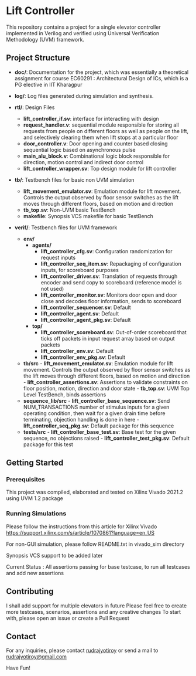 # Lift Controller

This repository contains a project for a single elevator controller implemented in Verilog and verified using Universal Verification Methodology (UVM) framework.

## Project Structure

- **doc/**: Documentation for the project, which was essentially a theoretical assignment for course EC60291 : Architectural Design of ICs, which is a PG elective in IIT Kharagpur
- **log/**: Log files generated during simulation and synthesis.
- **rtl/**: Design Files
    - **lift_controller_if.sv**: interface for interacting with design
    - **request_handler.v**: sequential module responsible for storing all requests from people on different floors as well as people on the lift, and selectively clearing them when lift stops at a particular floor
    - **door_controller.v**: Door opening and counter based closing sequential logic based on asynchronous pulse
    - **main_alu_block.v**: Combinational logic block responsible for direction, motion control and indirect door control
    - **lift_controller_wrapper.sv**: Top design module for lift controller

- **tb/**: Testbench files for basic non UVM simulation
    - **lift_movement_emulator.sv**: Emulation module for lift movement. Controls the output observed by floor sensor switches as the lift moves through different floors, based on motion and direction
    - **tb_top.sv**: Non-UVM basic TestBench
    - **makefile**: Synopsis VCS makefile for basic TestBench

- **verif/**: Testbench files for UVM framework
    - **env/**
        - **agents/**
            - **lift_controller_cfg.sv**: Configuration randomization for request inputs
            - **lift_controller_seq_item.sv**: Repackaging of configuration inputs, for scoreboard purposes
            - **lift_controller_driver.sv**: Translation of requests through encoder and send copy to scoreboard (reference model is not used)
            - **lift_controller_monitor.sv**: Monitors door open and door close and decodes floor information, sends to scoreboard
            - **lift_controller_sequencer.sv**: Default
            - **lift_controller_agent.sv**: Default
            - **lift_controller_agent_pkg.sv**: Default
        - **top/**
            - **lift_controller_scoreboard.sv**: Out-of-order scoreboard that ticks off packets in input request array based on output packets
            - **lift_controller_env.sv**: Default
            - **lift_controller_env_pkg.sv**: Default
    - **tb/src**
            - **lift_movement_emulator.sv**: Emulation module for lift movement. Controls the output observed by floor sensor switches as the lift moves through different floors, based on motion and direction
            - **lift_controller_assertions.sv**: Assertions to validate constraints on floor position, motion, direction and door state
            - **tb_top.sv**: UVM Top Level TestBench, binds assertions
    - **sequence_lib/src**
            - **lift_controller_base_sequence.sv**: Send NUM_TRANSACTIONS number of stimulus inputs for a given operating condition, then wait for a given drain time before terminating, objection handling is done in here
            - **lift_controller_seq_pkg.sv**: Default package for this sequence
    - **tests/src**
            - **lift_controller_base_test.sv**: Base test for the given sequence, no objections raised
            - **lift_controller_test_pkg.sv**: Default package for this test

## Getting Started

### Prerequisites

This project was compiled, elaborated and tested on Xilinx Vivado 2021.2 using UVM 1.2 package

### Running Simulations

Please follow the instructions from this article for Xilinx Vivado
https://support.xilinx.com/s/article/1070861?language=en_US

For non-GUI simulation, please follow README.txt in vivado_sim directory

Synopsis VCS support to be added later

Current Status : All assertions passing for base testcase, to run all testcases and add new assertions

## Contributing

I shall add support for multiple elevators in future
Please feel free to create more testcases, scenarios, assertions and any creative changes
To start with, please open an issue or create a Pull Request

## Contact

For any inquiries, please contact [rudrajyotiroy](https://github.com/rudrajyotiroy) or send a mail to rudrajyotiroy@gmail.com

Have Fun!